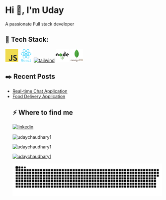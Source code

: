 <h1>Hi 👋, I'm Uday</h1>
<p>A passionate Full stack developer</p>
<h2>🚀 Tech Stack:</h2>
<p><a target="_blank" href="https://raw.githubusercontent.com/devicons/devicon/master/icons/javascript/javascript-original.svg" style="display: inline-block;"><img src="https://raw.githubusercontent.com/devicons/devicon/master/icons/javascript/javascript-original.svg" alt="javascript" width="42" height="42" /></a>
<a target="_blank" href="https://raw.githubusercontent.com/devicons/devicon/master/icons/react/react-original-wordmark.svg" style="display: inline-block;"><img src="https://raw.githubusercontent.com/devicons/devicon/master/icons/react/react-original-wordmark.svg" alt="react" width="42" height="42" /></a>
<a target="_blank" href="https://www.vectorlogo.zone/logos/tailwindcss/tailwindcss-icon.svg" style="display: inline-block;"><img src="https://www.vectorlogo.zone/logos/tailwindcss/tailwindcss-icon.svg" alt="tailwind" width="42" height="42" /></a>
<a target="_blank" href="https://raw.githubusercontent.com/devicons/devicon/master/icons/nodejs/nodejs-original-wordmark.svg" style="display: inline-block;"><img src="https://raw.githubusercontent.com/devicons/devicon/master/icons/nodejs/nodejs-original-wordmark.svg" alt="nodejs" width="42" height="42" /></a>
<a target="_blank" href="https://raw.githubusercontent.com/devicons/devicon/master/icons/mongodb/mongodb-original-wordmark.svg" style="display: inline-block;"><img src="https://raw.githubusercontent.com/devicons/devicon/master/icons/mongodb/mongodb-original-wordmark.svg" alt="mongodb" width="42" height="42" /></a></p>
<h2>✒️ Recent Posts</h2>
<ul>
<li><a target="_blank" href="https://realtime-chat-app-es7m.onrender.com">Real-time Chat Application</a></li>
<li><a target="_blank" href="https://food-delivery-app-frontend-h0t9.onrender.com">Food Delivery Application</a></li>
<h2>⚡️ Where to find me</h2>
<p><a target="_blank" href="https://www.linkedin.com/in/www.linkedin.com/in/uday26" style="display: inline-block;"><img src="https://img.shields.io/badge/linkedin-logo?style=for-the-badge&logo=linkedin&logoColor=white&color=%230a77b6" alt="linkedin" /></a></p>
<p><img align="center" src="https://github-readme-stats.vercel.app/api?username=udaychaudhary1&show_icons=true&locale=en" alt="udaychaudhary1" /></p>
<p><img src="https://github-readme-stats.vercel.app/api/top-langs?username=udaychaudhary1&show_icons=true&locale=en&layout=compact" alt="udaychaudhary1" /></p>
<p><a href="https://github.com/ryo-ma/github-profile-trophy"><img src="https://github-profile-trophy.vercel.app/?username=udaychaudhary1" alt="udaychaudhary1" /></a></p>
<picture>
  <source media="(prefers-color-scheme: dark)" srcset="https://raw.githubusercontent.com/udaychaudhary1/udaychaudhary1/output/github-snake-dark.svg" />
  <source media="(prefers-color-scheme: light)" srcset="https://raw.githubusercontent.com/udaychaudhary1/udaychaudhary1/output/github-snake.svg" />
  <img alt="github-snake" src="https://raw.githubusercontent.com/udaychaudhary1/udaychaudhary1/output/github-snake.svg" />
</picture>
